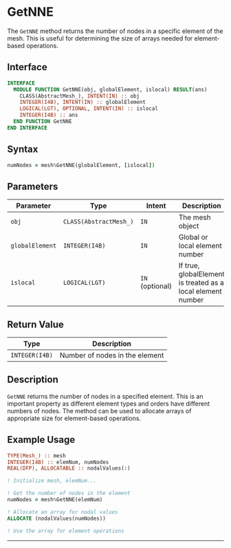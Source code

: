 # GetNNE

The `GetNNE` method returns the number of nodes in a specific element of the mesh. This is useful for determining the size of arrays needed for element-based operations.

## Interface

```fortran
INTERFACE
  MODULE FUNCTION GetNNE(obj, globalElement, islocal) RESULT(ans)
    CLASS(AbstractMesh_), INTENT(IN) :: obj
    INTEGER(I4B), INTENT(IN) :: globalElement
    LOGICAL(LGT), OPTIONAL, INTENT(IN) :: islocal
    INTEGER(I4B) :: ans
  END FUNCTION GetNNE
END INTERFACE
```

## Syntax

```fortran
numNodes = mesh%GetNNE(globalElement, [islocal])
```

## Parameters

| Parameter       | Type                   | Intent          | Description                                                 |
| --------------- | ---------------------- | --------------- | ----------------------------------------------------------- |
| `obj`           | `CLASS(AbstractMesh_)` | `IN`            | The mesh object                                             |
| `globalElement` | `INTEGER(I4B)`         | `IN`            | Global or local element number                              |
| `islocal`       | `LOGICAL(LGT)`         | `IN` (optional) | If true, globalElement is treated as a local element number |

## Return Value

| Type           | Description                    |
| -------------- | ------------------------------ |
| `INTEGER(I4B)` | Number of nodes in the element |

## Description

`GetNNE` returns the number of nodes in a specified element. This is an important property as different element types and orders have different numbers of nodes. The method can be used to allocate arrays of appropriate size for element-based operations.

## Example Usage

```fortran
TYPE(Mesh_) :: mesh
INTEGER(I4B) :: elemNum, numNodes
REAL(DFP), ALLOCATABLE :: nodalValues(:)

! Initialize mesh, elemNum...

! Get the number of nodes in the element
numNodes = mesh%GetNNE(elemNum)

! Allocate an array for nodal values
ALLOCATE (nodalValues(numNodes))

! Use the array for element operations
```

---
